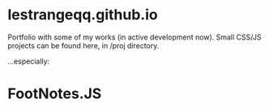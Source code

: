 # lestrangeqq.github.io
Portfolio with some of my works (in active development now). Small CSS/JS projects can be found here, in /proj directory.

...especially:

# FootNotes.JS
